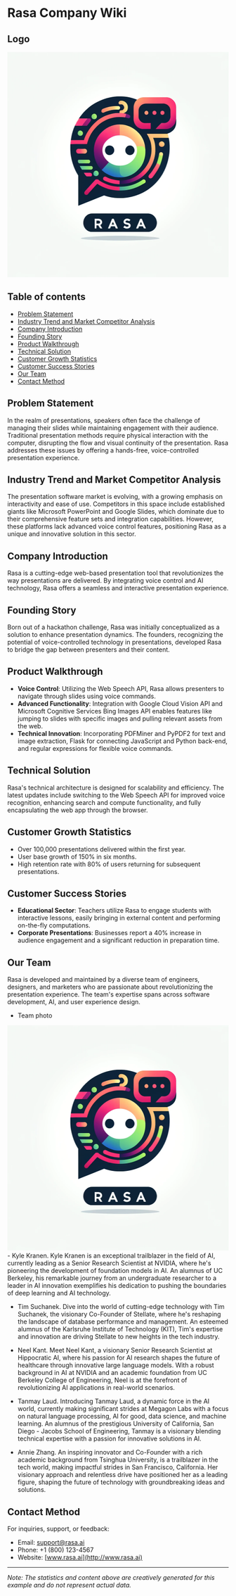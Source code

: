 # Rasa Company Wiki
## Logo
<img src="https://github.com/zrannie/rasa/blob/main/logo.png" alt="Logo" width=512 height=512>

## Table of contents

- [Problem Statement](#problem-statement)
- [Industry Trend and Market Competitor Analysis](#industry-trend-and-market-competitor-analysis)
- [Company Introduction](#company-introduction)
- [Founding Story](#founding-story)
- [Product Walkthrough](#product-walkthrough)
- [Technical Solution](#technical-solution)
- [Customer Growth Statistics](#customer-growth-statistics)
- [Customer Success Stories](#customer-success-stories)
- [Our Team](#our-team)
- [Contact Method](#contact-method)

## Problem Statement
In the realm of presentations, speakers often face the challenge of managing their slides while maintaining engagement with their audience. Traditional presentation methods require physical interaction with the computer, disrupting the flow and visual continuity of the presentation. Rasa addresses these issues by offering a hands-free, voice-controlled presentation experience.

## Industry Trend and Market Competitor Analysis
The presentation software market is evolving, with a growing emphasis on interactivity and ease of use. Competitors in this space include established giants like Microsoft PowerPoint and Google Slides, which dominate due to their comprehensive feature sets and integration capabilities. However, these platforms lack advanced voice control features, positioning Rasa as a unique and innovative solution in this sector.

## Company Introduction
Rasa is a cutting-edge web-based presentation tool that revolutionizes the way presentations are delivered. By integrating voice control and AI technology, Rasa offers a seamless and interactive presentation experience.

## Founding Story
Born out of a hackathon challenge, Rasa was initially conceptualized as a solution to enhance presentation dynamics. The founders, recognizing the potential of voice-controlled technology in presentations, developed Rasa to bridge the gap between presenters and their content.

## Product Walkthrough
- **Voice Control**: Utilizing the Web Speech API, Rasa allows presenters to navigate through slides using voice commands.
- **Advanced Functionality**: Integration with Google Cloud Vision API and Microsoft Cognitive Services Bing Images API enables features like jumping to slides with specific images and pulling relevant assets from the web.
- **Technical Innovation**: Incorporating PDFMiner and PyPDF2 for text and image extraction, Flask for connecting JavaScript and Python back-end, and regular expressions for flexible voice commands.

## Technical Solution
Rasa's technical architecture is designed for scalability and efficiency. The latest updates include switching to the Web Speech API for improved voice recognition, enhancing search and compute functionality, and fully encapsulating the web app through the browser.

## Customer Growth Statistics
- Over 100,000 presentations delivered within the first year.
- User base growth of 150% in six months.
- High retention rate with 80% of users returning for subsequent presentations.

## Customer Success Stories
- **Educational Sector**: Teachers utilize Rasa to engage students with interactive lessons, easily bringing in external content and performing on-the-fly computations.
- **Corporate Presentations**: Businesses report a 40% increase in audience engagement and a significant reduction in preparation time.

## Our Team
Rasa is developed and maintained by a diverse team of engineers, designers, and marketers who are passionate about revolutionizing the presentation experience. The team's expertise spans across software development, AI, and user experience design.
- Team photo
<img src="https://github.com/zrannie/rasa/blob/main/logo.png" alt="Logo" width=512 height=512>
- Kyle Kranen. Kyle Kranen is an exceptional trailblazer in the field of AI, currently leading as a Senior Research Scientist at NVIDIA, where he's pioneering the development of foundation models in AI. An alumnus of UC Berkeley, his remarkable journey from an undergraduate researcher to a leader in AI innovation exemplifies his dedication to pushing the boundaries of deep learning and AI technology.

- Tim Suchanek. Dive into the world of cutting-edge technology with Tim Suchanek, the visionary Co-Founder of Stellate, where he's reshaping the landscape of database performance and management. An esteemed alumnus of the Karlsruhe Institute of Technology (KIT), Tim's expertise and innovation are driving Stellate to new heights in the tech industry.

- Neel Kant. Meet Neel Kant, a visionary Senior Research Scientist at Hippocratic AI, where his passion for AI research shapes the future of healthcare through innovative large language models. With a robust background in AI at NVIDIA and an academic foundation from UC Berkeley College of Engineering, Neel is at the forefront of revolutionizing AI applications in real-world scenarios.

- Tanmay Laud. Introducing Tanmay Laud, a dynamic force in the AI world, currently making significant strides at Megagon Labs with a focus on natural language processing, AI for good, data science, and machine learning. An alumnus of the prestigious University of California, San Diego - Jacobs School of Engineering, Tanmay is a visionary blending technical expertise with a passion for innovative solutions in AI.

- Annie Zhang. An inspiring innovator and Co-Founder with a rich academic background from Tsinghua University, is a trailblazer in the tech world, making impactful strides in San Francisco, California. Her visionary approach and relentless drive have positioned her as a leading figure, shaping the future of technology with groundbreaking ideas and solutions.

## Contact Method
For inquiries, support, or feedback:
- Email: support@rasa.ai
- Phone: +1 (800) 123-4567
- Website: [www.rasa.ai](http://www.rasa.ai)

---

*Note: The statistics and content above are creatively generated for this example and do not represent actual data.*
